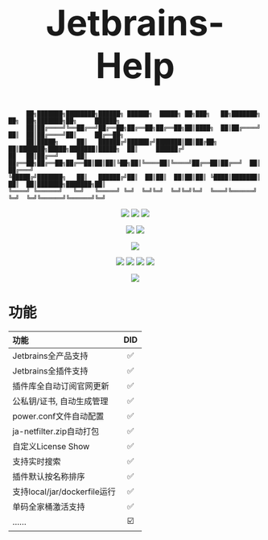 <h1 align="center" style="font-size: 500%">Jetbrains-Help</h1>

```
     ██╗███████╗████████╗██████╗ ██████╗  █████╗ ██╗███╗   ██╗███████╗      ██╗  ██╗███████╗██╗     ██████╗
     ██║██╔════╝╚══██╔══╝██╔══██╗██╔══██╗██╔══██╗██║████╗  ██║██╔════╝      ██║  ██║██╔════╝██║     ██╔══██╗
     ██║█████╗     ██║   ██████╔╝██████╔╝███████║██║██╔██╗ ██║███████╗█████╗███████║█████╗  ██║     ██████╔╝
██   ██║██╔══╝     ██║   ██╔══██╗██╔══██╗██╔══██║██║██║╚██╗██║╚════██║╚════╝██╔══██║██╔══╝  ██║     ██╔═══╝
╚█████╔╝███████╗   ██║   ██████╔╝██║  ██║██║  ██║██║██║ ╚████║███████║      ██║  ██║███████╗███████╗██║
╚════╝ ╚══════╝   ╚═╝   ╚═════╝ ╚═╝  ╚═╝╚═╝  ╚═╝╚═╝╚═╝  ╚═══╝╚══════╝      ╚═╝  ╚═╝╚══════╝╚══════╝╚═╝
```

<p align="center">
    <img src="https://img.shields.io/github/stars/NotoChen/Jetbrains-Help">
    <img src="https://img.shields.io/github/forks/NotoChen/Jetbrains-Help">
    <img src="https://api.star-history.com/svg?repos=NotoChen/Jetbrains-Help&type=Date">
</p>

<p align="center">
    <img src="https://img.shields.io/github/repo-size/notochen/jetbrains-help">
    <img src="https://img.shields.io/github/license/notochen/jetbrains-help">
</p>

<p align="center">
    <img src="https://img.shields.io/badge/Jetbrains_Version-All-%23000000?logo=jetbrains&labelColor=black&color=white">
</p>

<p align="center">
    <img src="https://img.shields.io/badge/Java_Version-21-%23000000?logo=openjdk&&color=white">
    <img src="https://img.shields.io/badge/SpringBoot_Version-Laster-%23000000?logo=springboot&&color=white">
    <img src="https://img.shields.io/badge/Maven_Version-Laster-%23000000?logo=apachemaven&&color=white">
    <img src="https://img.shields.io/badge/Thymeleaf_Version-Laster-%23000000?logo=thymeleaf&&color=white">
</p>

<p align="center">
    <img src="https://img2.imgtp.com/2024/04/11/msZXv3CL.gif">
</p>

# 功能

| 功能                       | DID |
|:-------------------------|:---:|
| Jetbrains全产品支持           |  ✅  |
| Jetbrains全插件支持           |  ✅  |
| 插件库全自动订阅官网更新             |  ✅  |
| 公私钥/证书, 自动生成管理           |  ✅  |
| power.conf文件自动配置         |  ✅  |
| ja-netfilter.zip自动打包     |  ✅  |
| 自定义License Show          |  ✅  |
| 支持实时搜索                   |  ✅  |
| 插件默认按名称排序                |  ✅  |
| 支持local/jar/dockerfile运行 |  ✅  |
| 单码全家桶激活支持                |  ✅  |
| ……                       | ☑️  |
